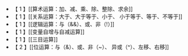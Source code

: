 - 【 1 】[[算术运算：加、减、乘、除、整除、求余]]
- 【 1 】[[关系运算：大于、大于等于、小于、 小于等于、等于、不等于]]
- 【 1 】[[逻辑运算：与（&&）、或、非（!）]]
- 【 1 】[[变量自增与自减运算]]
- 【 1 】[[三目运算]]
- 【 2 】[[位运算：与（&）、或、非（~）、 异或（^）、左移、右移]]